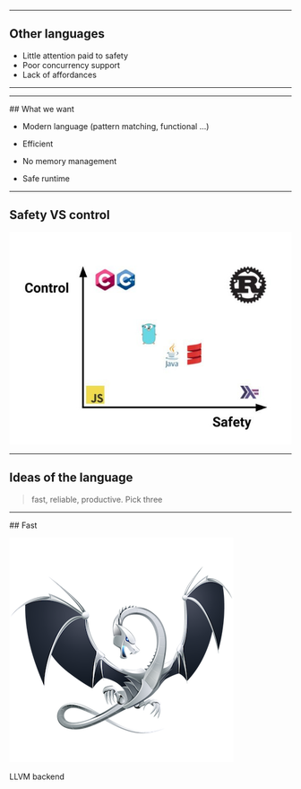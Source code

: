 <!-- .slide: data-background-video="/assets/videos/rust_born.mp4" data-background-video-loop="true" data-background-video-muted="true" -->

---

## Other languages

* Little attention paid to safety
* Poor concurrency support
* Lack of affordances

---

<!-- .slide: data-background="/assets/img/on_en_a_gros.gif" data-background-size="90%"-->

---

## What we want

* Modern language (pattern matching, functional ...)

* Efficient 

* No memory management

* Safe runtime

---

## Safety VS control

![position_in_market](assets/img/rust_position.jpg)

---

## Ideas of the language

> fast, reliable, productive. Pick three

---

## Fast

![llvm_logo](assets/img/llvm_logo.png)

LLVM backend
